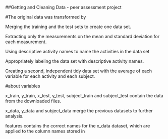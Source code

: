 ##Getting and Cleaning Data - peer assessment project

#The original data was transformed by

Merging the training and the test sets to create one data set.

Extracting only the measurements on the mean and standard deviation for each measurement.

Using descriptive activity names to name the activities in the data set

Appropriately labeling the data set with descriptive activity names.

Creating a second, independent tidy data set with the average of each variable for each activity and each subject.


#about variables

x_train, y_train, x_test, y_test, subject_train and subject_test contain the data from the downloaded files.

x_data, y_data and subject_data merge the previous datasets to further analysis.

features contains the correct names for the x_data dataset, which are applied to the column names stored in

